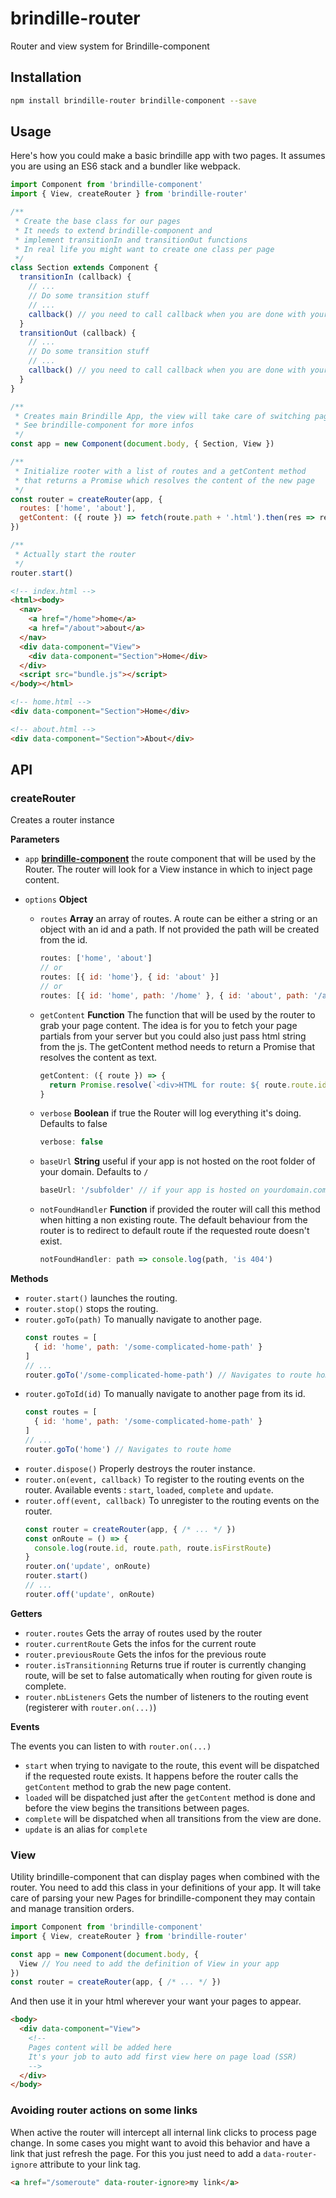 # brindille-router
Router and view system for Brindille-component

## Installation
```bash
npm install brindille-router brindille-component --save
```

## Usage
Here's how you could make a basic brindille app with two pages. It assumes you are using an ES6 stack and a bundler like webpack.
```js
import Component from 'brindille-component'
import { View, createRouter } from 'brindille-router'

/**
 * Create the base class for our pages
 * It needs to extend brindille-component and
 * implement transitionIn and transitionOut functions
 * In real life you might want to create one class per page
 */
class Section extends Component {
  transitionIn (callback) { 
    // ...
    // Do some transition stuff
    // ...
    callback() // you need to call callback when you are done with your transition
  }
  transitionOut (callback) { 
    // ...
    // Do some transition stuff
    // ...
    callback() // you need to call callback when you are done with your transition
  }
}

/**
 * Creates main Brindille App, the view will take care of switching pages
 * See brindille-component for more infos
 */
const app = new Component(document.body, { Section, View })

/**
 * Initialize rooter with a list of routes and a getContent method
 * that returns a Promise which resolves the content of the new page 
 */
const router = createRouter(app, {
  routes: ['home', 'about'],
  getContent: ({ route }) => fetch(route.path + '.html').then(res => res.text())
})

/**
 * Actually start the router
 */ 
router.start()
```
```html
<!-- index.html -->
<html><body>
  <nav>
    <a href="/home">home</a>
    <a href="/about">about</a>
  </nav>
  <div data-component="View">
    <div data-component="Section">Home</div>
  </div>
  <script src="bundle.js"></script>
</body></html>
```
```html
<!-- home.html -->
<div data-component="Section">Home</div>
```
```html
<!-- about.html -->
<div data-component="Section">About</div>
```

## API
### createRouter
Creates a router instance

**Parameters**
- `app` **[brindille-component](http://github.com/brindille/brindille-component)** the route component that will be used by the Router. The router will look for a View instance in which to inject page content.

- `options` **Object** 
  - `routes` **Array** an array of routes. A route can be either a string or an object with an id and a path. If not provided the path will be created from the id.
    ```js
    routes: ['home', 'about']
    // or
    routes: [{ id: 'home'}, { id: 'about' }]
    // or
    routes: [{ id: 'home', path: '/home' }, { id: 'about', path: '/about' }]
    ```
  - `getContent` **Function** The function that will be used by the router to grab your page content. The idea is for you to fetch your page partials from your server but you could also just pass html string from the js. The getContent method needs to return a Promise that resolves the content as text.
    ```js
    getContent: ({ route }) => {
      return Promise.resolve(`<div>HTML for route: ${ route.route.id }</div>`)
    }
    ```
  - `verbose` **Boolean** if true the Router will log everything it's doing. Defaults to false
    ```js
    verbose: false
    ```
  - `baseUrl` **String** useful if your app is not hosted on the root folder of your domain. Defaults to `/`
    ```js
    baseUrl: '/subfolder' // if your app is hosted on yourdomain.com/subfolder/
    ```
  - `notFoundHandler` **Function** if provided the router will call this method when hitting a non existing route. The default behaviour from the router is to redirect to default route if the requested route doesn't exist.
    ```js
    notFoundHandler: path => console.log(path, 'is 404')
    ```

**Methods**
  - `router.start()` launches the routing.
  - `router.stop()` stops the routing.
  - `router.goTo(path)` To manually navigate to another page.
    ```js
    const routes = [
      { id: 'home', path: '/some-complicated-home-path' }
    ]
    // ...
    router.goTo('/some-complicated-home-path') // Navigates to route home
    ```
  - `router.goToId(id)` To manually navigate to another page from its id.
    ```js
    const routes = [
      { id: 'home', path: '/some-complicated-home-path' }
    ]
    // ...
    router.goTo('home') // Navigates to route home
    ```
  - `router.dispose()` Properly destroys the router instance.
  - `router.on(event, callback)` To register to the routing events on the router. Available events : `start`, `loaded`, `complete` and `update`.
  - `router.off(event, callback)` To unregister to the routing events on the router.
    ```js
    const router = createRouter(app, { /* ... */ })
    const onRoute = () => {
      console.log(route.id, route.path, route.isFirstRoute)
    }
    router.on('update', onRoute)
    router.start()
    // ...
    router.off('update', onRoute)
    ```

**Getters**
  - `router.routes` Gets the array of routes used by the router
  - `router.currentRoute` Gets the infos for the current route
  - `router.previousRoute` Gets the infos for the previous route
  - `router.isTransitionning` Returns true if router is currently changing route, will be set to false automatically when routing for given route is complete.
  - `router.nbListeners` Gets the number of listeners to the routing event (registerer with `router.on(...)`)

**Events**

The events you can listen to with `router.on(...)`
  - `start` when trying to navigate to the route, this event will be dispatched if the requested route exists. It happens before the router calls the `getContent` method to grab the new page content.
  - `loaded` will be dispatched just after the `getContent` method is done and before the view begins the transitions between pages.
  - `complete` will be dispatched when all transitions from the view are done.
  - `update` is an alias for `complete`

### View
Utility brindille-component that can display pages when combined with the router. You need to add this class in your definitions of your app. It will take care of parsing your new Pages for brindille-component they may contain and manage transition orders.
```js
import Component from 'brindille-component'
import { View, createRouter } from 'brindille-router'

const app = new Component(document.body, { 
  View // You need to add the definition of View in your app
})
const router = createRouter(app, { /* ... */ })
```
And then use it in your html wherever your want your pages to appear.
```html
<body>
  <div data-component="View">
    <!--
    Pages content will be added here
    It's your job to auto add first view here on page load (SSR)
    -->
  </div>
</body>
```

### Avoiding router actions on some links
When active the router will intercept all internal link clicks to process page change.
In some cases you might want to avoid this behavior and have a link that just refresh the page. 
For this you just need to add a `data-router-ignore` attribute to your link tag.
```html
<a href="/someroute" data-router-ignore>my link</a>
```
